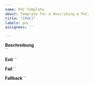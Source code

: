 ```yaml
---
name: PoC Template
about: Template for a describing a PoC.
title: "[PoC]"
labels: poc
assignees: ''

---
```


**Beschreibung**  
``

**Exit** 
``

**Fail** 
``

**Fallback** 
``
